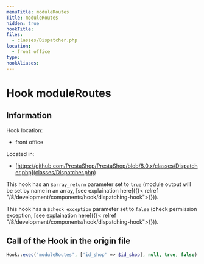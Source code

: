 ```yaml
---
menuTitle: moduleRoutes
Title: moduleRoutes
hidden: true
hookTitle: 
files:
  - classes/Dispatcher.php
location:
  - front office
type: 
hookAliases:
---
```


# Hook moduleRoutes

## Information

Hook location:
  - front office

Located in: 
  - [https://github.com/PrestaShop/PrestaShop/blob/8.0.x/classes/Dispatcher.php](classes/Dispatcher.php)

This hook has an `$array_return` parameter set to `true` (module output will be set by name in an array, [see explaination here]({{< relref "/8/development/components/hook/dispatching-hook">}})).

This hook has a `$check_exception` parameter set to `false` (check permission exception, [see explaination here]({{< relref "/8/development/components/hook/dispatching-hook">}})).

## Call of the Hook in the origin file

```php
Hook::exec('moduleRoutes', ['id_shop' => $id_shop], null, true, false)
```